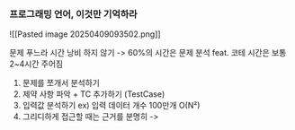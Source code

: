 ### 프로그래밍 언어, 이것만 기억하라
![[Pasted image 20250409093502.png]]

문제 푸느라 시간 낭비 하지 않기 -> 60%의 시간은 문제 분석
feat. 코테 시간은 보통 2~4시간 주어짐

1. 문제를 쪼개서 분석하기
2. 제약 사항 파악 + TC 추가하기 (TestCase)
3. 입력값 분석하기 ex) 입력 데이터 개수 100만개 O(N²)
4. 그리디하게 접근할 때는 근거를 분명히 -> 